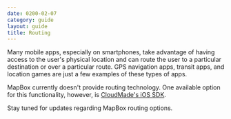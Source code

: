 ```yaml
---
date: 0200-02-07
category: guide
layout: guide
title: Routing
---
```

Many mobile apps, especially on smartphones, take advantage of having access to the user's physical location and can route the user to a particular destination or over a particular route. GPS navigation apps, transit apps, and location games are just a few examples of these types of apps. 

MapBox currently doesn't provide routing technology. One available option for this functionality, however, is [CloudMade's iOS SDK](http://developers.cloudmade.com/projects/show/iphone-sdk). 

Stay tuned for updates regarding MapBox routing options. 
